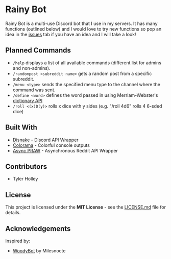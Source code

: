 # Rainy Bot
Rainy Bot is a multi-use Discord bot that I use in my servers. It has many functions (outlined below) and I would love to try new functions so pop an idea in the [issues](https://github.com/tholley7/Rainy_Bot/issues) tab if you have an idea and I will take a look!

## Planned Commands
- `/help` displays a list of all available commands (different list for admins and non-admins).
- `/randompost <subreddit name>` gets a random post from a specific subreddit.
- `/menu <type>` sends the specified menu type to the channel where the command was sent.
- `/define <word>` defines the word passed in using Merriam-Webster's [dictionary API](https://dictionaryapi.com/)
- `/roll <(x)D(y)>` rolls x dice with y sides (e.g. "/roll 4d6" rolls 4 6-sded dice)

## Built With
- [Disnake](https://docs.disnake.dev/en/latest/) - Discord API Wrapper
- [Colorama](https://pypi.org/project/colorama/) - Colorful console outputs
- [Async PRAW](https://asyncpraw.readthedocs.io/en/stable/code_overview/models/subreddit.html) - Asynchronous Reddit API Wrapper

## Contributors
- Tyler Holley

## License
This project is licensed under the **MIT License** - see the [LICENSE.md](LICENSE.md) file for details.

## Acknowledgements
Inspired by:

- [WoodyBot](https://github.com/Milesnocte/WoodyBot) by Milesnocte